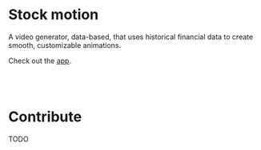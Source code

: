 # Stock motion

A video generator, data-based, that uses historical financial data to create smooth, customizable animations.

Check out the [app](https://video-finance.streamlit.app/).

<br><br>

# Contribute

TODO
